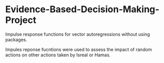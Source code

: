 # Evidence-Based-Decision-Making-Project

Impulse response functions for vector autoregressions without using packages.

Impules reponse fucntions were used to assess the impact of random actions on other actions taken by Isreal or Hamas.
